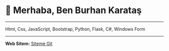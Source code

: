 # 👋 Merhaba, Ben Burhan Karataş

---

Html, Css, JavaScript, Bootstrap, Python, Flask, C#, Windows Form

---

**Web Sitem:** [Siteme Git](http://burhankaratas.pythonanywhere.com/)
